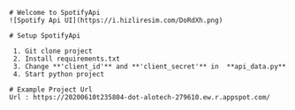 

    # Welcome to SpotifyApi
    ![Spotify Api UI](https://i.hizliresim.com/DoRdXh.png)
    
    # Setup SpotifyApi
    
     1. Git clone project
     2. Install requirements.txt
     3. Change **'client_id'** and **'client_secret'** in  **api_data.py**
     4. Start python project
    
    # Example Project Url
    Url : https://20200610t235804-dot-alotech-279610.ew.r.appspot.com/
